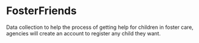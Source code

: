 # FosterFriends
Data collection to help the process of getting help for children in foster care, agencies will create an account to register any child they want.

